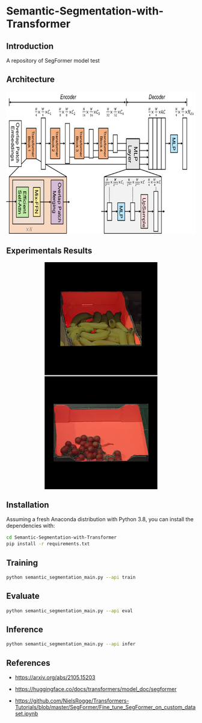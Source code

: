 # Semantic-Segmentation-with-Transformer

## Introduction

A repository of SegFormer model test

## Architecture

<p align="center">
<img src="fig/segformer_architecture.png" width = "747" height = "380" alt="segformer architecture" />
</p>

## Experimentals Results

<p align="center">
<img src="fig/result-1.png" width = "300" height = "300" alt="result-1" /><img src="fig/result-2.png" width = "300" height = "300" alt="result-2" align=center />
</p>

## Installation

Assuming a fresh Anaconda distribution with Python 3.8, you can install the dependencies with:

```sh
cd Semantic-Segmentation-with-Transformer
pip install -r requirements.txt
```

## Training

```sh
python semantic_segmentation_main.py --api train
```

## Evaluate

```sh
python semantic_segmentation_main.py --api eval
```

## Inference

```sh
python semantic_segmentation_main.py --api infer
```

## References

+ https://arxiv.org/abs/2105.15203

+ https://huggingface.co/docs/transformers/model_doc/segformer

+ https://github.com/NielsRogge/Transformers-Tutorials/blob/master/SegFormer/Fine_tune_SegFormer_on_custom_dataset.ipynb
